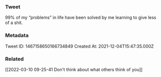 ### Tweet
99% of my “problems” in life have been solved by me learning to give less of a shit.

### Metadata
Tweet ID: 1467158650166734849
Created At: 2021-12-04T15:47:35.000Z

### Related
[[2022-03-10 09-25-41 Don't think about what others think of you]]

